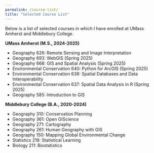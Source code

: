 ```yaml
---
permalink: /course-list/
title: "Selected Course List"
---
```


Below is a list of selected courses in which I have enrolled at UMass Amherst and Middlebury College.

**UMass Amherst (M.S., 2024-2025)**  

* Geography 626: Remote Sensing and Image Interpretation  
* Geography 693: WebGIS (Spring 2025)  
* Geography 668: GIS and Spatial Analysis (Spring 2025)  
* Environmental Conservation 640: Python for ArcGIS (Spring 2025)  
* Environmental Conservation 638: Spatial Databases and Data Interoperability  
* Environmental Conservation 637: Spatial Data Analysis in R (Spring 2025)  
* Geography 585: Introduction to GIS  

**Middlebury College (B.A., 2020-2024)** 

* Geography 310: Conservation Planning  
* Geography 361: Open GIScience  
* Geography 271: Cartography  
* Geography 261: Human Geography with GIS  
* Geography 150: Mapping Global Environmental Change  
* Statistics 218: Statistical Learning  
* Biology 211: Biostatistics  